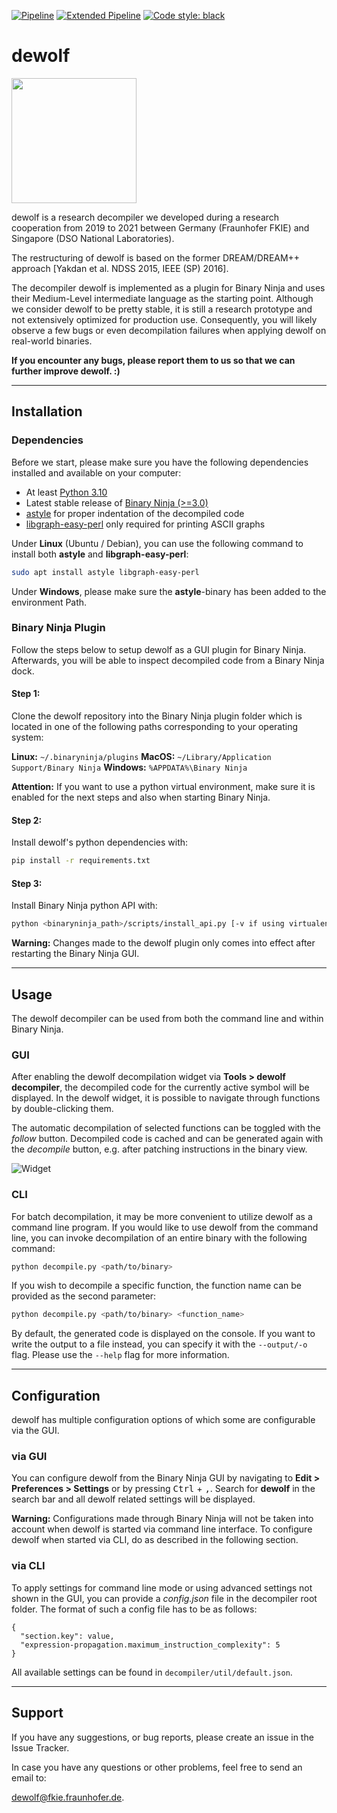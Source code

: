 [![Pipeline](https://github.com/fkie-cad/dewolf/actions/workflows/pipeline.yml/badge.svg)](https://github.com/fkie-cad/dewolf/actions/workflows/pipeline.yml)
[![Extended Pipeline](https://github.com/fkie-cad/dewolf/actions/workflows/extended-pipeline.yml/badge.svg)](https://github.com/fkie-cad/dewolf/actions/workflows/extended-pipeline.yml)
<a href="https://github.com/psf/black"><img alt="Code style: black" src="https://img.shields.io/badge/code%20style-black-000000.svg"></a>


# dewolf

<img src="assets/logo.png" width="200">

dewolf is a research decompiler we developed during a research cooperation from 2019 to 2021 between Germany (Fraunhofer FKIE) and Singapore (DSO National Laboratories).

The restructuring of dewolf is based on the former DREAM/DREAM++ approach [Yakdan et al. NDSS 2015, IEEE (SP) 2016].

The decompiler dewolf is implemented as a plugin for Binary Ninja and uses their Medium-Level intermediate language as the starting point.
Although we consider dewolf to be pretty stable, it is still a research prototype and not extensively optimized for production use.
Consequently, you will likely observe a few bugs or even decompilation failures when applying dewolf on real-world binaries.

**If you encounter any bugs, please report them to us so that we can further improve dewolf. :)**

___
## Installation

### Dependencies
Before we start, please make sure you have the following dependencies installed and available on your computer:

- At least [Python 3.10](https://www.python.org/)
- Latest stable release of [Binary Ninja (>=3.0)](https://binary.ninja/)
- [astyle](https://code.tools/man/1/astyle/) for proper indentation of the decompiled code
- [libgraph-easy-perl](https://packages.ubuntu.com/source/focal/libgraph-easy-perl) only required for printing ASCII graphs

Under **Linux** (Ubuntu / Debian), you can use the following command to install both **astyle** and **libgraph-easy-perl**:

```bash
sudo apt install astyle libgraph-easy-perl
```
Under **Windows**, please make sure the **astyle**-binary has been added to the environment Path.

### Binary Ninja Plugin
Follow the steps below to setup dewolf as a GUI plugin for Binary Ninja.
Afterwards, you will be able to inspect decompiled code from a Binary Ninja dock.

#### Step 1:
Clone the dewolf repository into the Binary Ninja plugin folder which is located in one of the following paths corresponding to your operating system:

**Linux:** `~/.binaryninja/plugins`
**MacOS:** `~/Library/Application Support/Binary Ninja`
**Windows:** `%APPDATA%\Binary Ninja`

**Attention:**
If you want to use a python virtual environment, make sure it is enabled for the next steps and also when starting Binary Ninja.

#### Step 2:
Install dewolf's python dependencies with:

```bash
pip install -r requirements.txt
```

#### Step 3:
Install Binary Ninja python API with:

```bash
python <binaryninja_path>/scripts/install_api.py [-v if using virtualenv]
```

**Warning:** Changes made to the dewolf plugin only comes into effect after restarting the Binary Ninja GUI.


___
## Usage

The dewolf decompiler can be used from both the command line and within Binary Ninja.

### GUI
After enabling the dewolf decompilation widget via **Tools > dewolf decompiler**, the decompiled code for the currently active symbol will be displayed.
In the dewolf widget, it is possible to navigate through functions by double-clicking them.

The automatic decompilation of selected functions can be toggled with the *follow* button.
Decompiled code is cached and can be generated again with the *decompile* button, e.g. after patching instructions in the binary view.

![Widget](https://user-images.githubusercontent.com/12004321/145460476-f869e5cc-d585-4f53-8920-6ecfa4b346d5.png)

### CLI
For batch decompilation, it may be more convenient to utilize dewolf as a command line program.
If you would like to use dewolf from the command line, you can invoke decompilation of an entire binary with the following command:

```bash
python decompile.py <path/to/binary>
```

If you wish to decompile a specific function, the function name can be provided as the second parameter:

```bash
python decompile.py <path/to/binary> <function_name>
```

By default, the generated code is displayed on the console.
If you want to write the output to a file instead, you can specify it with the `--output/-o` flag.
Please use the `--help` flag for more information.

___
## Configuration
dewolf has multiple configuration options of which some are configurable via the GUI.

### via GUI
You can configure dewolf from the Binary Ninja GUI by navigating to **Edit > Preferences > Settings** or by pressing <kbd>Ctrl</kbd> + <kbd>,</kbd>.
Search for **dewolf** in the search bar and all dewolf related settings will be displayed.

**Warning:** Configurations made through Binary Ninja will not be taken into account when dewolf is started via command line interface. To configure dewolf when started via CLI, do as described in the following section.

### via CLI
To apply settings for command line mode or using advanced settings not shown in the GUI, you can provide a *config.json* file in the decompiler root folder.
The format of such a config file has to be as follows:

```
{
  "section.key": value,
  "expression-propagation.maximum_instruction_complexity": 5
}
```
All available settings can be found in `decompiler/util/default.json`.

___
## Support

If you have any suggestions, or bug reports, please create an issue in the Issue Tracker.

In case you have any questions or other problems, feel free to send an email to:

[dewolf@fkie.fraunhofer.de](mailto:dewolf@fkie.fraunhofer.de).
